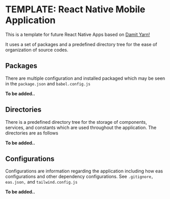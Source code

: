 # TEMPLATE: React Native Mobile Application

This is a template for future React Native Apps based on [Damit Yarn!](https://github.com/Aldwinny/damit-yarn-mobile-app/)

It uses a set of packages and a predefined directory tree for the ease of organization of source codes.

## Packages

There are multiple configuration and installed packaged which may be seen in the <code>package.json</code> and <code>babel.config.js</code>

**To be added..**

## Directories

There is a predefined directory tree for the storage of components, services, and constants which are used throughout the application. The directories are as follows

**To be added..**

## Configurations

Configurations are information regarding the application including how eas configurations and other dependency configurations. See <code>.gitignore, eas.json,</code> and <code>tailwind.config.js</code>

**To be added..**
